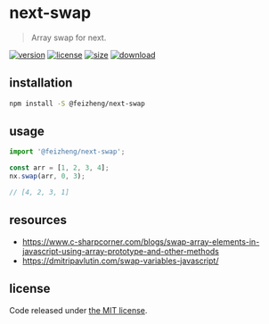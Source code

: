 # next-swap
> Array swap for next.

[![version][version-image]][version-url]
[![license][license-image]][license-url]
[![size][size-image]][size-url]
[![download][download-image]][download-url]

## installation
```bash
npm install -S @feizheng/next-swap
```

## usage
```js
import '@feizheng/next-swap';

const arr = [1, 2, 3, 4];
nx.swap(arr, 0, 3);

// [4, 2, 3, 1]
```

## resources
- https://www.c-sharpcorner.com/blogs/swap-array-elements-in-javascript-using-array-prototype-and-other-methods
- https://dmitripavlutin.com/swap-variables-javascript/

## license
Code released under [the MIT license](https://github.com/afeiship/next-swap/blob/master/LICENSE.txt).

[version-image]: https://img.shields.io/npm/v/@feizheng/next-swap
[version-url]: https://npmjs.org/package/@feizheng/next-swap

[license-image]: https://img.shields.io/npm/l/@feizheng/next-swap
[license-url]: https://github.com/afeiship/next-swap/blob/master/LICENSE.txt

[size-image]: https://img.shields.io/bundlephobia/minzip/@feizheng/next-swap
[size-url]: https://github.com/afeiship/next-swap/blob/master/dist/next-swap.min.js

[download-image]: https://img.shields.io/npm/dm/@feizheng/next-swap
[download-url]: https://www.npmjs.com/package/@feizheng/next-swap
